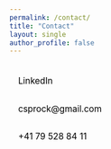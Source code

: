 ```yaml
---
permalink: /contact/
title: "Contact"
layout: single
author_profile: false
---
```




<div class="contact-links">
  <!-- <div class="contact-item">
    <a href="https://github.com/csprock">
      <i class="fab fa-fw fa-github" aria-hidden="true"></i> GitHub
    </a>
  </div> -->
  
  <div class="contact-item">
    <a href="https://www.linkedin.com/in/carson-sprock-68571732/">
      <i class="fab fa-fw fa-linkedin" aria-hidden="true"></i> LinkedIn
    </a>
  </div>
  
  <div class="contact-item">
    <a href="mailto:csprock@gmail.com">
      <i class="fas fa-fw fa-envelope" aria-hidden="true"></i> csprock@gmail.com
    </a>
  </div>
  
  <div class="contact-item">
    <a href="tel:+41795288411">
      <i class="fas fa-fw fa-phone" aria-hidden="true"></i> +41 79 528 84 11
    </a>
  </div>
  
  <!-- <div class="contact-item">
    <a href="https://instagram.com/carson_sprock">
      <i class="fab fa-fw fa-instagram" aria-hidden="true"></i> Instagram
    </a>
  </div> -->
</div>

<style>
.contact-links {
  margin: 2em 0;
}

.contact-item {
  margin-bottom: 1em;
  font-size: 1.1em;
}

.contact-item i {
  width: 1.5em;
  text-align: center;
}

.contact-item a {
  text-decoration: none;
  display: inline-block;
  padding: 0.5em 1em;
  border-radius: 4px;
  transition: background-color 0.3s;
  color: #000000; /* Set link color to black */
}

.contact-item a:hover {
  background-color: rgba(0,0,0,0.05);
  color: #000000; /* Keep link color black even on hover */
}
</style>

